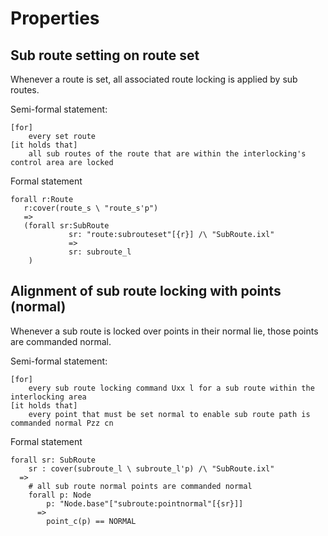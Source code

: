 # Properties

## Sub route setting on route set

Whenever a route is set, all associated route locking is applied by sub routes.

Semi-formal statement:

    [for]
        every set route
    [it holds that]
        all sub routes of the route that are within the interlocking's control area are locked

Formal statement

    forall r:Route 
       r:cover(route_s \ "route_s'p")
       =>
       (forall sr:SubRoute
                 sr: "route:subrouteset"[{r}] /\ "SubRoute.ixl"
                 =>
                 sr: subroute_l
		)


## Alignment of sub route locking with points (normal)

Whenever a sub route is locked over points in their normal lie, those points are commanded normal.


Semi-formal statement:

    [for]
        every sub route locking command Uxx l for a sub route within the interlocking area
    [it holds that]
        every point that must be set normal to enable sub route path is commanded normal Pzz cn


Formal statement

    forall sr: SubRoute
        sr : cover(subroute_l \ subroute_l'p) /\ "SubRoute.ixl"
      =>
        # all sub route normal points are commanded normal
        forall p: Node
            p: "Node.base"["subroute:pointnormal"[{sr}]] 
          => 
            point_c(p) == NORMAL
